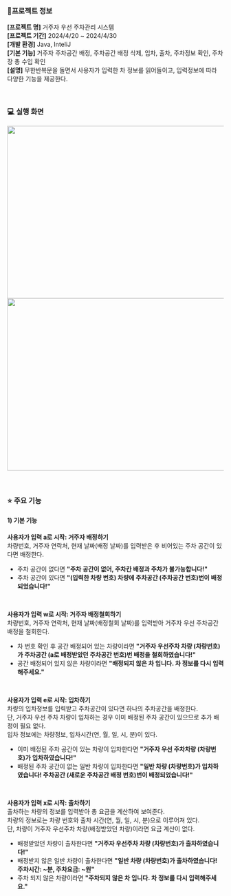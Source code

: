 ### 📝프로젝트 정보
**[프로젝트 명]** 거주자 우선 주차관리 시스템 </br>
**[프로젝트 기간]** 2024/4/20 ~ 2024/4/30 </br>
**[개발 환경]** Java, InteliJ </br>
**[기본 기능]** 거주자 주차공간 배정, 주차공간 배정 삭제, 입차, 출차, 주차정보 확인, 주차장 총 수입 확인   
**[설명]** 무한반복문을 돌면서 사용자가 입력한 차 정보를 읽어들이고, 입력정보에 따라 다양한 기능을 제공한다.

</br>

### 💻 실행 화면

<img src="https://github.com/JuheeeKim/java-parking-service/assets/123529128/b4bbf89e-09cb-4427-8676-d0d57416915d" width="550" height="400"/>
<img src="https://github.com/JuheeeKim/java-parking-service/assets/123529128/17da3bf9-5917-45bb-b193-af90f71c112b" width="550" height="400"/>

</br>
</br>
</br>

### ⭐ 주요 기능

#### **1) 기본 기능**   

**사용자가 입력 a로 시작: 거주자 배정하기** </br>
차량번호, 거주자 연락처, 현재 날짜(배정 날짜)를 입력받은 후 비어있는 주차 공간이 있다면 배정한다. </br>
* 주차 공간이 없다면 **"주차 공간이 없어, 주차칸 배정과 주차가 불가능합니다!"** </br>
* 주차 공간이 있다면 **"(입력한 차량 번호) 차량에 주차공간 (주차공간 번호)번이 배정되었습니다!"** </br>

</br>

**사용자가 입력 w로 시작: 거주자 배정철회하기** </br>
차량번호, 거주자 연락처, 현재 날짜(배정철회 날짜)를 입력받아 거주자 우선 주차공간 배정을 철회한다.
* 차 번호 확인 후 공간 배정되어 있는 차량이라면 **"거주자 우선주차 차량 (차량번호)가 주차공간 (a로 배정받았던 주차공간 번호)번 배정을 철회하였습니다!"**
* 공간 배정되어 있지 않은 차량이라면 **"배정되지 않은 차 입니다. 차 정보를 다시 입력해주세요."**

</br>

**사용자가 입력 e로 시작: 입차하기** </br>
차량의 입차정보를 입력받고 주차공간이 있다면 하나의 주차공간을 배정한다. </br>
단, 거주자 우선 주차 차량이 입차하는 경우 이미 배정된 주차 공간이 있으므로 추가 배정이 필요 없다. </br>
입차 정보에는 차량정보, 입차시간(연, 월, 일, 시, 분)이 있다. </br>
* 이미 배정된 주차 공간이 있는 차량이 입차한다면 **"거주자 우선 주차차량 (차량번호)가 입차하였습니다!"** </br>
* 배정된 주차 공간이 없는 일반 차량이 입차한다면 **"일반 차량 (차량번호)가 입차하였습니다! 주차공간 (새로운 주차공간 배정 번호)번이 배정되었습니다!"** </br>

</br>

**사용자가 입력 x로 시작: 출차하기** </br>
출차하는 차량의 정보를 입력받아 총 요금을 계산하여 보여준다. </br>
차량의 정보로는 차량 번호와 출차 시간(연, 월, 일, 시, 분)으로 이루어져 있다. </br>
단, 차량이 거주자 우선주차 차량(배정받았던 차량)이라면 요금 계산이 없다. </br>
* 배정받았던 차량이 출차한다면 **"거주자 우선주차 차량 (차량번호)가 출차하였습니다!"** </br>
* 배정받지 않은 일반 차량이 출차한다면 **"일반 차량 (차량번호)가 출차하였습니다! 주차시간: ~분, 주차요금: ~원"** </br>
* 주차 되지 않은 차량이라면 **"주차되지 않은 차 입니다. 차 정보를 다시 입력해주세요."** </br>


  

